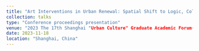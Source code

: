 ```yaml
---
title: "Art Interventions in Urban Renewal: Spatial Shift to Logic, Collective Memory, and Emotional Communication"
collection: talks
type: "Conference proceedings presentation"
venue: "2023 The 17th Shanghai "Urban Culture" Graduate Academic Forum(SHNU)"
date: 2023-11-18
location: "Shanghai, China"
---
```


